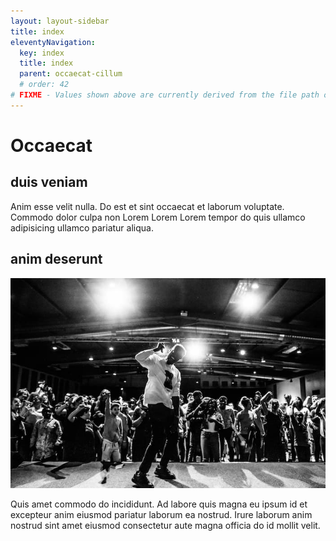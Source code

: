 ```yaml
---
layout: layout-sidebar
title: index
eleventyNavigation:
  key: index
  title: index
  parent: occaecat-cillum
  # order: 42
# FIXME - Values shown above are currently derived from the file path only, except order which is also commented out because it is optional. Correct as desired and delete comment(s).
---
```


# Occaecat

## duis veniam

Anim esse velit nulla. Do est et sint occaecat et laborum voluptate. Commodo dolor culpa non Lorem Lorem Lorem tempor do quis ullamco adipisicing ullamco pariatur aliqua.

## anim deserunt

<img class="bordered" src="/static/images/bulksplash-bencollins-u2e5yxz_qQo.jpg" alt="bulksplash-bencollins-u2e5yxz_qQo.jpg" />

Quis amet commodo do incididunt. Ad labore quis magna eu ipsum id et excepteur anim eiusmod pariatur laborum ea nostrud. Irure laborum anim nostrud sint amet eiusmod consectetur aute magna officia do id mollit velit.